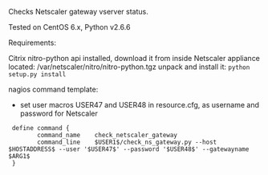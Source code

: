 Checks Netscaler gateway vserver status.

Tested on CentOS 6.x, Python v2.6.6

Requirements: 

Citrix nitro-python api installed, download it from inside Netscaler appliance
located: /var/netscaler/nitro/nitro-python.tgz
unpack and install it: ```python setup.py install```

nagios command template:
  - set user macros USER47 and USER48 in resource.cfg, as username and password for Netscaler

```
 define command {
        command_name    check_netscaler_gateway
        command_line    $USER1$/check_ns_gateway.py --host $HOSTADDRESS$ --user '$USER47$' --password '$USER48$' --gatewayname $ARG1$ 
 }
 ```
 
